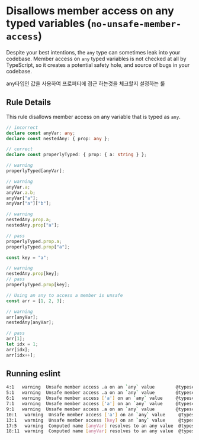 # Disallows member access on any typed variables (`no-unsafe-member-access`)

Despite your best intentions, the `any` type can sometimes leak into your codebase.
Member access on `any` typed variables is not checked at all by TypeScript, so it creates a potential safety hole, and source of bugs in your codebase.

any타입인 값을 사용하여 프로퍼티에 접근 하는것을 체크할지 설정하는 룰

## Rule Details

This rule disallows member access on any variable that is typed as `any`.

```ts
// incorrect
declare const anyVar: any;
declare const nestedAny: { prop: any };

// correct
declare const properlyTyped: { prop: { a: string } };

// warning
properlyTyped[anyVar];

// warning
anyVar.a;
anyVar.a.b;
anyVar["a"];
anyVar["a"]["b"];

// warning
nestedAny.prop.a;
nestedAny.prop["a"];

// pass
properlyTyped.prop.a;
properlyTyped.prop["a"];

const key = "a";

// warning
nestedAny.prop[key];
// pass
properlyTyped.prop[key];

// Using an any to access a member is unsafe
const arr = [1, 2, 3];

// warning
arr[anyVar];
nestedAny[anyVar];

// pass
arr[1];
let idx = 1;
arr[idx];
arr[idx++];
```

## Running eslint

```bash
4:1   warning  Unsafe member access .a on an `any` value        @typescript-eslint/no-unsafe-member-access
5:1   warning  Unsafe member access .a on an `any` value        @typescript-eslint/no-unsafe-member-access
6:1   warning  Unsafe member access ['a'] on an `any` value     @typescript-eslint/no-unsafe-member-access
7:1   warning  Unsafe member access ['a'] on an `any` value     @typescript-eslint/no-unsafe-member-access
9:1   warning  Unsafe member access .a on an `any` value        @typescript-eslint/no-unsafe-member-access
10:1   warning  Unsafe member access ['a'] on an `any` value     @typescript-eslint/no-unsafe-member-access
13:1   warning  Unsafe member access [key] on an `any` value     @typescript-eslint/no-unsafe-member-access
17:5   warning  Computed name [anyVar] resolves to an any value  @typescript-eslint/no-unsafe-member-access
18:11  warning  Computed name [anyVar] resolves to an any value  @typescript-eslint/no-unsafe-member-access
```
